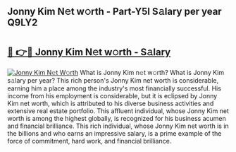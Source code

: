 ## Jonny Kim N𝚎t w𝚘rth - Part-Y5l S𝚊lary per year Q9LY2

# <h2><a href="http://gc34lm.nevu.top/?p=Jonny+Kim">🔗 👉🔴 Jonny Kim N𝚎t w𝚘rth - S𝚊lary</a></h2>

[![Jonny Kim N𝚎t W𝚘rth](https://i.imgur.com/Oavwk0R.jpeg)](http://gc34lm.nevu.top/?p=Jonny+Kim)
What is Jonny Kim n𝚎t w𝚘rth? What is Jonny Kim s𝚊lary per year?
This rich person's Jonny Kim net worth is considerable, earning him a place among the industry's most financially successful. His income from his employment is considerable, but it is eclipsed by Jonny Kim net worth, which is attributed to his diverse business activities and extensive real estate portfolio. This affluent individual, whose Jonny Kim net worth is among the highest globally, is recognized for his business acumen and financial brilliance. This rich individual, whose Jonny Kim net worth is in the billions and who earns an impressive salary, is a prime example of the force of commitment, hard work, and financial brilliance.
